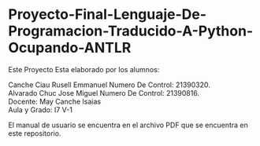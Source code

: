 # Proyecto-Final-Lenguaje-De-Programacion-Traducido-A-Python-Ocupando-ANTLR

Este Proyecto Esta elaborado por los alumnos:

Canche Ciau Rusell Emmanuel Numero De Control: 21390320.  
Alvarado Chuc Jose Miguel Numero De Control: 21390816.  
Docente: May Canche Isaias  
Aula y Grado: I7 V-1  

El manual de usuario se encuentra en el archivo PDF que se encuentra en este repositorio.
